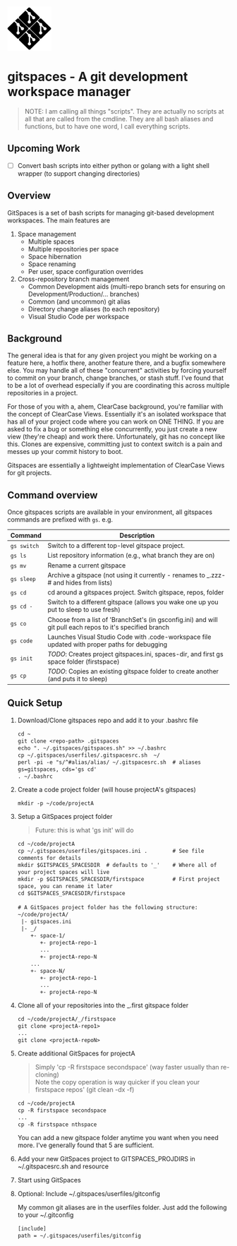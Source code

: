 <img src="gitspaces.png" width="100">

# gitspaces - A git development workspace manager

> NOTE: I am calling all things "scripts". They are actually no scripts at all that are called from the cmdline. They are all bash aliases and functions, but to have one word, I call everything scripts.

## Upcoming Work

- [ ] Convert bash scripts into either python or golang with a light shell wrapper (to support changing directories)

## Overview

GitSpaces is a set of bash scripts for managing git-based development workspaces. The main features are

1. Space management
   * Multiple spaces
   * Multiple repositories per space
   * Space hibernation
   * Space renaming
   * Per user, space configuration overrides
2. Cross-repository branch management
   * Common Development aids (multi-repo branch sets for ensuring on Development/Production/... branches)
   * Common (and uncommon) git alias
   * Directory change aliases (to each repository)
   * Visual Studio Code  per workspace

## Background

The general idea is that for any given project you might be working on a feature here, a hotfix there, another feature there, 
and a bugfix somewhere else. You may handle all of these "concurrent" activities by forcing yourself to commit on your branch,
change branches, or stash stuff. I've found that to be a lot of overhead especially if you are coordinating this across multiple
repositories in a project.

For those of you with a, ahem, ClearCase background, you're familiar with the concept of ClearCase Views. Essentially it's an
isolated workspace that has all of your project code where you can work on ONE THING. If you are asked to fix a bug or
something else concurrently, you just create a new view (they're cheap) and work there. Unfortunately, git has no concept
like this. Clones are expensive, committing just to context switch is a pain and messes up your commit history to boot.

Gitspaces are essentially a lightweight implementation of ClearCase Views for git projects.

## Command overview

Once gitspaces scripts are available in your environment, all gitspaces commands are prefixed with `gs`. e.g.

Command     | Description
------------|------------------------
`gs switch` | Switch to a different top-level gitspace project.
`gs ls`     | List repository information (e.g., what branch they are on)
`gs mv`     | Rename a current gitspace
`gs sleep`  | Archive a gitspace (not using it currently - renames to _.zzz-# and hides from lists)
`gs cd`     | cd around a gitspaces project. Switch gitspace, repos, folder
`gs cd -`   | Switch to a different gitspace (allows you wake one up you put to sleep to use fresh)
`gs co`     | Choose from a list of 'BranchSet's (in gsconfig.ini) and will git pull each repos to it's specified branch
`gs code`   | Launches Visual Studio Code with .code-workspace file updated with proper paths for debugging
`gs init`   | _TODO_: Creates project gitspaces.ini, spaces-dir, and first gs space folder (firstspace)
`gs cp`     | _TODO_: Copies an existing gitspace folder to create another (and puts it to sleep)


## Quick Setup

1. Download/Clone gitspaces repo and add it to your .bashrc file

   ```
   cd ~
   git clone <repo-path> .gitspaces
   echo ". ~/.gitspaces/gitspaces.sh" >> ~/.bashrc
   cp ~/.gitspaces/userfiles/.gitspacesrc.sh  ~/
   perl -pi -e "s/^#alias/alias/ ~/.gitspacesrc.sh  # aliases gs=gitspaces, cds='gs cd'
   . ~/.bashrc
   ```
   
2. Create a code project folder (will house projectA's gitspaces)

   ```
   mkdir -p ~/code/projectA
   ```

3. Setup a GitSpaces project folder
   > Future: this is what 'gs init' will do
   ```
   cd ~/code/projectA
   cp ~/.gitspaces/userfiles/gitspaces.ini .        # See file comments for details
   mkdir $GITSPACES_SPACESDIR  # defaults to '_'    # Where all of your project spaces will live
   mkdir -p $GITSPACES_SPACESDIR/firstspace         # First project space, you can rename it later
   cd $GITSPACES_SPACESDIR/firstspace

   # A GitSpaces project folder has the following structure:
   ~/code/projectA/
    |- gitspaces.ini
    |- _/
       +- space-1/
          +- projectA-repo-1
          ...
          +- projectA-repo-N
       ...
       +- space-N/
          +- projectA-repo-1
          ...
          +- projectA-repo-N
   ```

4. Clone all of your repositories into the \_.first gitspace folder

   ```
   cd ~/code/projectA/_/firstspace
   git clone <projectA-repo1>
   ...
   git clone <projectA-repoN>
   ```
   
5. Create additional GitSpaces for projectA
   > Simply 'cp -R firstspace secondspace' (way faster usually than re-cloning)  
   > Note the copy operation is way quicker if you clean your firstspace repos' (git clean -dx -f)  
   ```
   cd ~/code/projectA
   cp -R firstspace secondspace
   ...
   cp -R firstspace nthspace
   ```
  
   You can add a new gitspace folder anytime you want when you need more. I've generally found that 5 are sufficient.

6. Add your new GitSpaces project to GITSPACES_PROJDIRS in ~/.gitspacesrc.sh and resource

7. Start using GitSpaces

8. Optional: Include ~/.gitspaces/userfiles/gitconfig

   My common git aliases are in the userfiles folder. Just add the following to your ~/.gitconfig
   
   ```
   [include]
   path = ~/.gitspaces/userfiles/gitconfig
   ```
